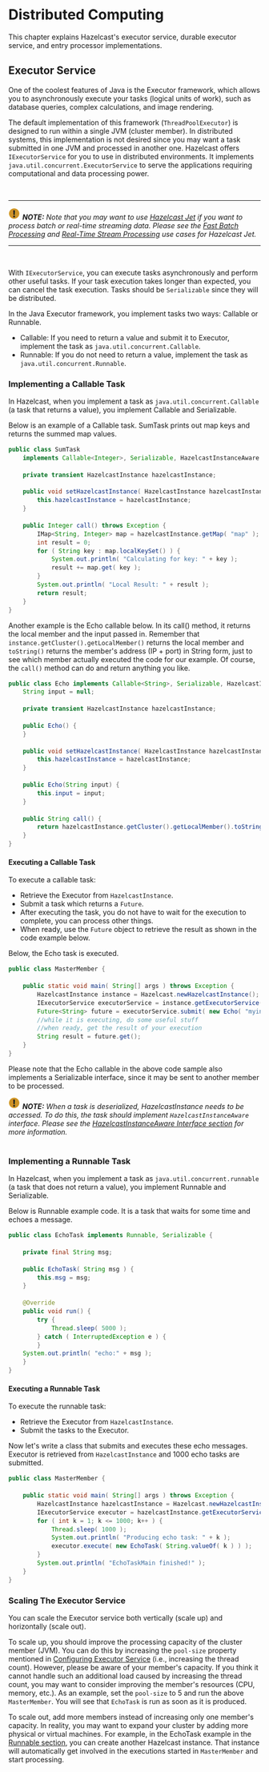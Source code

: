 
# Distributed Computing

This chapter explains Hazelcast's executor service, durable executor service, and entry processor implementations.

## Executor Service

One of the coolest features of Java is the Executor framework, which allows you to asynchronously execute your tasks (logical units of work), such as database queries, complex calculations, and image rendering.

The default implementation of this framework (`ThreadPoolExecutor`) is designed to run within a single JVM (cluster member). In distributed systems, this implementation is not desired since you may want a task submitted in one JVM and processed in another one. Hazelcast offers `IExecutorService` for you to use in distributed environments. It implements `java.util.concurrent.ExecutorService` to serve the applications requiring computational and data processing power.

<br>

----

![Note](images/NoteSmall.jpg) ***NOTE:*** *Note that you may want to use [Hazelcast Jet](https://jet.hazelcast.org/) if you want to process batch or real-time streaming data. Please see the [Fast Batch Processing](https://jet.hazelcast.org/use-cases/fast-batch-processing/) and [Real-Time Stream Processing](https://jet.hazelcast.org/use-cases/real-time-stream-processing/) use cases for Hazelcast Jet.*

----
<br>

With `IExecutorService`, you can execute tasks asynchronously and perform other useful tasks. If your task execution takes longer than expected, you can cancel the task execution. Tasks should be `Serializable` since they will be distributed.

In the Java Executor framework, you implement tasks two ways: Callable or Runnable.

* Callable: If you need to return a value and submit it to Executor, implement the task as `java.util.concurrent.Callable`.
* Runnable: If you do not need to return a value, implement the task as `java.util.concurrent.Runnable`.

### Implementing a Callable Task

In Hazelcast, when you implement a task as `java.util.concurrent.Callable` (a task that returns a value), you implement Callable and Serializable.

Below is an example of a Callable task. SumTask prints out map keys and returns the summed map values.

```java
public class SumTask
    implements Callable<Integer>, Serializable, HazelcastInstanceAware {
        
    private transient HazelcastInstance hazelcastInstance;

    public void setHazelcastInstance( HazelcastInstance hazelcastInstance ) {
        this.hazelcastInstance = hazelcastInstance;
    }

    public Integer call() throws Exception {
        IMap<String, Integer> map = hazelcastInstance.getMap( "map" );
        int result = 0;
        for ( String key : map.localKeySet() ) {
            System.out.println( "Calculating for key: " + key );
            result += map.get( key );
        }
        System.out.println( "Local Result: " + result );
        return result;
    }
}
```

Another example is the Echo callable below. In its call() method, it returns the local member and the input passed in. Remember that `instance.getCluster().getLocalMember()` returns the local member and `toString()` returns the member's address (IP + port) in String form, just to see which member actually executed the code for our example. Of course, the `call()` method can do and return anything you like. 

```java
public class Echo implements Callable<String>, Serializable, HazelcastInstanceAware {
    String input = null;
    
    private transient HazelcastInstance hazelcastInstance;

    public Echo() {
    }

    public void setHazelcastInstance( HazelcastInstance hazelcastInstance ) {
        this.hazelcastInstance = hazelcastInstance;
    }

    public Echo(String input) {
        this.input = input;
    }

    public String call() {
        return hazelcastInstance.getCluster().getLocalMember().toString() + ":" + input;
    }
}
```

#### Executing a Callable Task

To execute a callable task:

* Retrieve the Executor from `HazelcastInstance`.
* Submit a task which returns a `Future`. 
* After executing the task, you do not have to wait for the execution to complete, you can process other things. 
* When ready, use the `Future` object to retrieve the result as shown in the code example below.

Below, the Echo task is executed.

```java
public class MasterMember {
  
    public static void main( String[] args ) throws Exception {
        HazelcastInstance instance = Hazelcast.newHazelcastInstance();
        IExecutorService executorService = instance.getExecutorService( "executorService" );
        Future<String> future = executorService.submit( new Echo( "myinput") );
        //while it is executing, do some useful stuff
        //when ready, get the result of your execution
        String result = future.get();
    }
}
```

Please note that the Echo callable in the above code sample also implements a Serializable interface, since it may be sent to another member to be processed.

![image](images/NoteSmall.jpg) ***NOTE:*** *When a task is deserialized, HazelcastInstance needs to be accessed. To do this, the task should implement `HazelcastInstanceAware` interface. Please see the [HazelcastInstanceAware Interface section](#implementing-hazelcastinstanceaware) for more information.*
<br></br>


### Implementing a Runnable Task

In Hazelcast, when you implement a task as `java.util.concurrent.runnable` (a task that does not return a value), you implement Runnable and Serializable.

Below is Runnable example code. It is a task that waits for some time and echoes a message.

```java
public class EchoTask implements Runnable, Serializable {
    
    private final String msg;

    public EchoTask( String msg ) {
        this.msg = msg;
    }

    @Override
    public void run() {
        try {
            Thread.sleep( 5000 );
        } catch ( InterruptedException e ) {
        }
    System.out.println( "echo:" + msg );
    }
}
```

#### Executing a Runnable Task

To execute the runnable task:

* Retrieve the Executor from `HazelcastInstance`.
* Submit the tasks to the Executor.

Now let's write a class that submits and executes these echo messages. Executor is retrieved from `HazelcastInstance` and 1000 echo tasks are submitted.

```java
public class MasterMember {
  
    public static void main( String[] args ) throws Exception {
        HazelcastInstance hazelcastInstance = Hazelcast.newHazelcastInstance();
        IExecutorService executor = hazelcastInstance.getExecutorService( "exec" );
        for ( int k = 1; k <= 1000; k++ ) {
            Thread.sleep( 1000 );
            System.out.println( "Producing echo task: " + k );
            executor.execute( new EchoTask( String.valueOf( k ) ) );
        }
        System.out.println( "EchoTaskMain finished!" );
    }
}
```

### Scaling The Executor Service

You can scale the Executor service both vertically (scale up) and horizontally (scale out).

To scale up, you should improve the processing capacity of the cluster member (JVM). You can do this by increasing the `pool-size` property mentioned in [Configuring Executor Service](#configuring-executor-service) (i.e., increasing the thread count). However, please be aware of your member's capacity. If you think it cannot handle such an additional load caused by increasing the thread count, you may want to consider improving the member's resources (CPU, memory, etc.). As an example, set the `pool-size` to 5 and run the above `MasterMember`. You will see that `EchoTask` is run as soon as it is produced.

To scale out, add more members instead of increasing only one member's capacity. In reality, you may want to expand your cluster by adding more physical or virtual machines. For example, in the EchoTask example in the [Runnable section](#implementing-a-runnable-task), you can create another Hazelcast instance. That instance will automatically get involved in the executions started in `MasterMember` and start processing.
